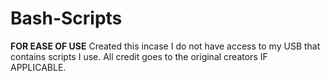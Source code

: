 # Bash-Scripts
**FOR EASE OF USE**
Created this incase I do not have access to my USB that contains scripts I use.
All credit goes to the original creators IF APPLICABLE.
